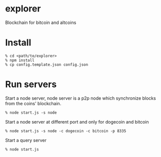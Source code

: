 explorer
==========
Blockchain for bitcoin and altcoins

Install
==========

```
% cd <path/to/explorer>
% npm install
% cp config.template.json config.json
```

Run servers
=======

Start a node server, node server is a p2p node which synchronize blocks from the coins' blockchain.
```
% node start.js -s node
```

Start a node server at different port and only for dogecoin and bitcoin
```
% node start.js -s node -c dogecoin -c bitcoin -p 8335
```

Start a query server 
```
% node start.js
```


